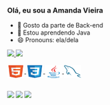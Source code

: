 ### Olá, eu sou a Amanda Vieira

- 🔭 Gosto da parte de Back-end
- 🌱 Estou aprendendo Java
- 😄 Pronouns: ela/dela

 <div>
  <a href="https://github.com/amandaaa-vr">
  <img height="180em" src="https://github-readme-stats.vercel.app/api?username=amandaaa-vr&show_icons=true&theme=dracula&include_all_commits=true&count_private=true"/>
  <img height="180em" src="https://github-readme-stats.vercel.app/api/top-langs/?username=amandaaa-vr&layout=compact&langs_count=7&theme=dracula"/>
</div>
  
<div style="display: inline_block"><br>
  <img align="center" alt="HTML" height="30" width="40" src="https://raw.githubusercontent.com/devicons/devicon/master/icons/html5/html5-original.svg">
  <img align="center" alt="CSS" height="30" width="40" src="https://raw.githubusercontent.com/devicons/devicon/master/icons/css3/css3-original.svg">
  <img align="center" alt="Java" height="30" width="40" src="https://raw.githubusercontent.com/devicons/devicon/master/icons/java/java-original.svg">
  <img align="center" alt="MySQL" height="30" width="40" src="https://raw.githubusercontent.com/devicons/devicon/master/icons/mysql/mysql-original.svg">

</div>
 
 ##
  
 <div> 
  <a href="https://www.linkedin.com/in/amanda-vieira10/" target="_blank"><img src="https://img.shields.io/badge/-LinkedIn-%230077B5?style=for-the-badge&logo=linkedin&logoColor=white" target="_blank"></a> 
  <a href="https://www.instagram.com/amandaa.vr/" target="_blank"><img src="https://img.shields.io/badge/-Instagram-%23E4405F?style=for-the-badge&logo=instagram&logoColor=white" target="_blank"></a>
  <a href = "mailto:vr.amanda10@gmail.com"><img src="https://img.shields.io/badge/-Gmail-%23333?style=for-the-badge&logo=gmail&logoColor=white" target="_blank"></a>  

  </div>
